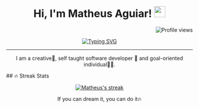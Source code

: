 <h1 align="center">
    Hi, I'm Matheus Aguiar!
      <img src="https://media.giphy.com/media/hvRJCLFzcasrR4ia7z/giphy.gif" width="30">
</h1>
<!--<img src="https://komarev.com/ghpvc/?username=yashitanamdeo&label=Profile%20Views&color=0e75b6&style=flat" align='right' alt="yashitanamdeo" />-->
<img src="https://gpvc.arturio.dev/matheus-aguiar-dev" alt="Profile views" align='right'/> <a href="https://github.com/matheus-aguiar-dev/matheus-aguiar-dev/"> </a> 
<br/>
<!-- Typing SVG by DenverCoder1 - https://github.com/DenverCoder1/readme-typing-svg -->
<p align="center">
<a href="https://git.io/typing-svg"><img src="https://readme-typing-svg.herokuapp.com?center=true&vCenter=true&lines=Software+Engineer+Student;Full+Stack+Web+Developer;Always+Learning+New+Things" alt="Typing SVG" /></a>  </p>
<hr/>
<p align="center">
I am a creative🎡, self taught software developer 🎯 and goal-oriented individual👩‍💻.
</p>
## 🔥 Streak Stats
<!-- GitHub Readme Streak Stats - https://github.com/DenverCoder1/github-readme-streak-stats -->
<p align="center">
<a href="https://github.com/DenverCoder1/github-readme-streak-stats">
<img title="🔥 Get streak stats for your profile at git.io/streak-stats" alt="Matheus's streak" src="https://github-readme-streak-stats.herokuapp.com/?user=matheus-aguiar-dev&theme=monokai-metallian&hide_border=true"/>
</a>
<p align="center"> If you can dream it, you can do it🔥 </p>
</p>
    
